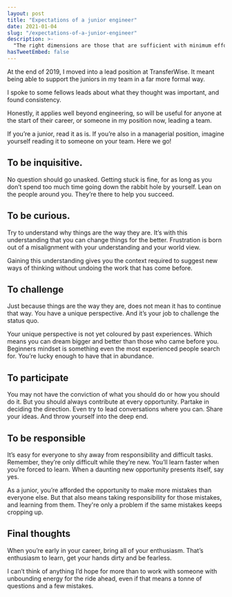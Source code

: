 ```yaml
---
layout: post
title: "Expectations of a junior engineer"
date: 2021-01-04
slug: "/expectations-of-a-junior-engineer"
description: >-
  "The right dimensions are those that are sufficient with minimum effort. The measure of our objects should therefore be a human measure" - Mart Stam.
hasTweetEmbed: false
---
```


At the end of 2019, I moved into a lead position at TransferWise. It meant being able to support the juniors in my team in a far more formal way.

I spoke to some fellows leads about what they thought was important, and found consistency.

Honestly, it applies well beyond engineering, so will be useful for anyone at the start of their career, or someone in my position now, leading a team.

If you’re a junior, read it as is. If you’re also in a managerial position, imagine yourself reading it to someone on your team. Here we go!

## To be inquisitive.

No question should go unasked. Getting stuck is fine, for as long as you don’t spend too much time going down the rabbit hole by yourself. Lean on the people around you. They’re there to help you succeed.

## To be curious.

Try to understand why things are the way they are. It’s with this understanding that you can change things for the better. Frustration is born out of a misalignment with your understanding and your world view.

Gaining this understanding gives you the context required to suggest new ways of thinking without undoing the work that has come before.

## To challenge

Just because things are the way they are, does not mean it has to continue that way. You have a unique perspective. And it’s your job to challenge the status quo.

Your unique perspective is not yet coloured by past experiences. Which means you can dream bigger and better than those who came before you. Beginners mindset is something even the most experienced people search for. You’re lucky enough to have that in abundance.

## To participate

You may not have the conviction of what you should do or how you should do it. But you should always contribute at every opportunity. Partake in deciding the direction. Even try to lead conversations where you can. Share your ideas. And throw yourself into the deep end.

## To be responsible

It’s easy for everyone to shy away from responsibility and difficult tasks. Remember, they’re only difficult while they’re new. You’ll learn faster when you’re forced to learn. When a daunting new opportunity presents itself, say yes.

As a junior, you’re afforded the opportunity to make more mistakes than everyone else. But that also means taking responsibility for those mistakes, and learning from them. They're only a problem if the same mistakes keeps cropping up.

## Final thoughts

When you’re early in your career, bring all of your enthusiasm. That’s enthusiasm to learn, get your hands dirty and be fearless.

I can’t think of anything I’d hope for more than to work with someone with unbounding energy for the ride ahead, even if that means a tonne of questions and a few mistakes.
